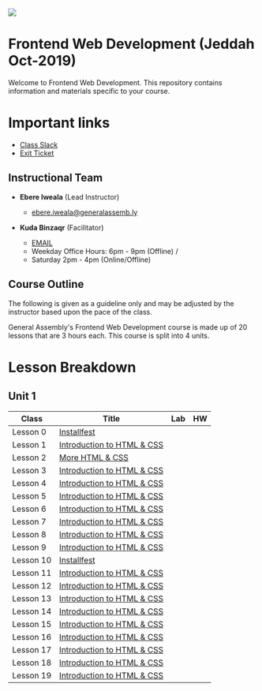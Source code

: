 # ![](https://ga-dash.s3.amazonaws.com/production/assets/logo-9f88ae6c9c3871690e33280fcf557f33.png) 
# Frontend Web Development (Jeddah Oct-2019)
Welcome to Frontend Web Development. This repository contains information and materials specific to your course.

# Important links
- [Class Slack](https://miskacademy.slack.com/messages/)
- [Exit Ticket](https://google.com/)


## Instructional Team
- **Ebere Iweala** (Lead Instructor)
  - [ebere.iweala@generalassemb.ly](mailto:ebere.iweala@generalassemb.ly)

- **Kuda Binzaqr** (Facilitator)
  - [EMAIL](mailto:kuda.binzaqr@generalassemb.ly)
  - Weekday Office Hours: 6pm - 9pm (Offline) / 
  - Saturday 2pm - 4pm (Online/Offline)

## Course Outline
The following is given as a guideline only and may be adjusted by the instructor based upon the pace of the class.

General Assembly's Frontend Web Development course is made up of 20 lessons that are 3 hours each. This course is split into 4 units.

# Lesson Breakdown

## Unit 1
| Class | Title | Lab | HW |
| --- | --- | --- | :---: | 
| Lesson 0 | [Installfest](curriculum/00-installfest/readme.md) || | |
| Lesson 1 | [Introduction to HTML & CSS ](curriculum/01-intro-html-css/readme.md) ||  | |
| Lesson 2 | [More HTML & CSS ](curriculum/02-more-html-css/readme.md) ||  | |
| Lesson 3 | [Introduction to HTML & CSS ](curriculum/01-intro-html-css/readme.md) ||  | |
| Lesson 4 | [Introduction to HTML & CSS ](curriculum/01-intro-html-css/readme.md) ||  | |
| Lesson 5 | [Introduction to HTML & CSS ](curriculum/01-intro-html-css/readme.md) ||  | |
| Lesson 6 | [Introduction to HTML & CSS ](curriculum/01-intro-html-css/readme.md) ||  | |
| Lesson 7 | [Introduction to HTML & CSS ](curriculum/01-intro-html-css/readme.md) ||  | |
| Lesson 8 | [Introduction to HTML & CSS ](curriculum/01-intro-html-css/readme.md) ||  | |
| Lesson 9 | [Introduction to HTML & CSS ](curriculum/01-intro-html-css/readme.md) ||  | |
| Lesson 10 | [Installfest](curriculum/00-installfest/readme.md) || | |
| Lesson 11 | [Introduction to HTML & CSS ](curriculum/01-intro-html-css/readme.md) ||  | |
| Lesson 12 | [Introduction to HTML & CSS ](curriculum/01-intro-html-css/readme.md) ||  | |
| Lesson 13 | [Introduction to HTML & CSS ](curriculum/01-intro-html-css/readme.md) ||  | |
| Lesson 14 | [Introduction to HTML & CSS ](curriculum/01-intro-html-css/readme.md) ||  | |
| Lesson 15 | [Introduction to HTML & CSS ](curriculum/01-intro-html-css/readme.md) ||  | |
| Lesson 16 | [Introduction to HTML & CSS ](curriculum/01-intro-html-css/readme.md) ||  | |
| Lesson 17 | [Introduction to HTML & CSS ](curriculum/01-intro-html-css/readme.md) ||  | |
| Lesson 18 | [Introduction to HTML & CSS ](curriculum/01-intro-html-css/readme.md) ||  | |
| Lesson 19 | [Introduction to HTML & CSS ](curriculum/01-intro-html-css/readme.md) ||  | |
